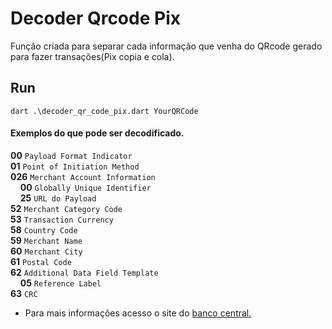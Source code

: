 # Decoder Qrcode Pix
Função criada para separar cada informação que venha do QRcode gerado para fazer transações(Pix copia e cola).

## Run
``` dart .\decoder_qr_code_pix.dart YourQRCode ```

#### Exemplos do que pode ser decodificado.

**00**	`Payload Format Indicator` <br />
**01**	`Point of Initiation Method` <br />
 **026**	`Merchant Account Information` <br />
 &nbsp;&nbsp;&nbsp;&nbsp;**00**	`Globally Unique Identifier`<br />
 &nbsp;&nbsp;&nbsp;&nbsp;**25**	`URL do Payload`<br />
 **52**	`Merchant Category Code`<br />
 **53**	`Transaction Currency`<br />
 **58**	`Country Code`<br />
 **59**	`Merchant Name`<br />
 **60**	`Merchant City`<br />
 **61**	`Postal Code`<br />
 **62**	`Additional Data Field Template`<br />
 &nbsp;&nbsp;&nbsp;&nbsp;**05**	`Reference Label`<br />
 **63**	`CRC`<br />


- Para mais informações acesso o site do [banco central.](https://www.bcb.gov.br/content/estabilidadefinanceira/pix/Regulamento_Pix/II_ManualdePadroesparaIniciacaodoPix.pdf)
